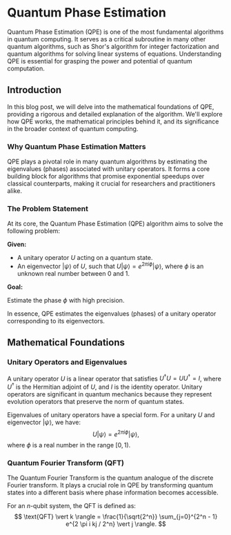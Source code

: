 # Quantum Phase Estimation

Quantum Phase Estimation (QPE) is one of the most fundamental algorithms in quantum computing. It serves as a critical subroutine in many other quantum algorithms, such as Shor's algorithm for integer factorization and quantum algorithms for solving linear systems of equations. Understanding QPE is essential for grasping the power and potential of quantum computation.

## Introduction

In this blog post, we will delve into the mathematical foundations of QPE, providing a rigorous and detailed explanation of the algorithm. We'll explore how QPE works, the mathematical principles behind it, and its significance in the broader context of quantum computing.

### Why Quantum Phase Estimation Matters

QPE plays a pivotal role in many quantum algorithms by estimating the eigenvalues (phases) associated with unitary operators. It forms a core building block for algorithms that promise exponential speedups over classical counterparts, making it crucial for researchers and practitioners alike.

### The Problem Statement

At its core, the Quantum Phase Estimation (QPE) algorithm aims to solve the following problem:

**Given:**

- A unitary operator $U$ acting on a quantum state.
- An eigenvector $\vert \psi \rangle$ of $U$, such that $U \vert \psi \rangle = e^{2 \pi i \phi} \vert \psi \rangle$, where $\phi$ is an unknown real number between 0 and 1.

**Goal:**

Estimate the phase $\phi$ with high precision.

In essence, QPE estimates the eigenvalues (phases) of a unitary operator corresponding to its eigenvectors.

## Mathematical Foundations

### Unitary Operators and Eigenvalues

A unitary operator $U$ is a linear operator that satisfies $U^{\dagger} U = UU^{\dagger} = I$, where $U^{\dagger}$ is the Hermitian adjoint of $U$, and $I$ is the identity operator. Unitary operators are significant in quantum mechanics because they represent evolution operators that preserve the norm of quantum states.

Eigenvalues of unitary operators have a special form. For a unitary $U$ and eigenvector $\vert \psi \rangle$, we have: 
$$
U \vert \psi \rangle = e^{2 \pi i \phi} \vert \psi \rangle,
$$
where $\phi$ is a real number in the range $[0, 1)$.

### Quantum Fourier Transform (QFT)

The Quantum Fourier Transform is the quantum analogue of the discrete Fourier transform. It plays a crucial role in QPE by transforming quantum states into a different basis where phase information becomes accessible.

For an $n$-qubit system, the QFT is defined as:
$$
\text{QFT} \vert k \rangle = \frac{1}{\sqrt{2^n}} \sum_{j=0}^{2^n - 1} e^{2 \pi i kj / 2^n} \vert j \rangle.
$$
